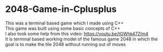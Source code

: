 # 2048-Game-in-Cplusplus<br>
This was a terminal based game which I made using C++<br>
This game was built using some basic concepts of C++<br>
I also took some help from this video: https://youtu.be/tGWhk47ZIm4<br>
It is terminal based working model of the famous game 2048 in which the goal is to make the tile 2048 without running out of moves
